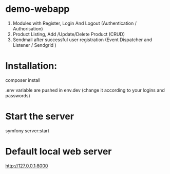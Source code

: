 # demo-webapp
 1. Modules with Register, Login And Logout (Authentication / Authorisation)
 2. Product Listing, Add /Update/Delete Product (CRUD)
 3. Sendmail after successful user registration (Event Dispatcher and Listener / Sendgrid )

# Installation:
 composer install

 .env variable are pushed in env.dev (change it according to your logins and passwords) 

# Start the server
 symfony server:start

# Default local web server
 http://127.0.0.1:8000 
